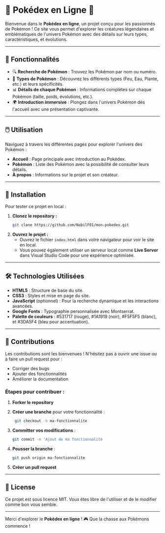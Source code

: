 # 🎉 Pokédex en Ligne 🎉

Bienvenue dans le **Pokédex en ligne**, un projet conçu pour les passionnés de Pokémon ! Ce site vous permet d'explorer les créatures légendaires et emblématiques de l'univers Pokémon avec des détails sur leurs types, caractéristiques, et évolutions.

---

## 🌟 Fonctionnalités

- 🔍 **Recherche de Pokémon** : Trouvez les Pokémon par nom ou numéro.
- 🐉 **Types de Pokémon** : Découvrez les différents types (Feu, Eau, Plante, etc.) et leurs spécificités.
- 📊 **Détails de chaque Pokémon** : Informations complètes sur chaque Pokémon (taille, poids, évolutions, etc.).
- 🌍 **Introduction immersive** : Plongez dans l'univers Pokémon dès l'accueil avec une présentation captivante.

---

## 🖱️ Utilisation

Naviguez à travers les différentes pages pour explorer l'univers des Pokémon :

- **Accueil** : Page principale avec introduction au Pokédex.
- **Pokémon** : Liste des Pokémon avec la possibilité de consulter leurs détails.
- **À propos** : Informations sur le projet et son créateur.

---

## 🚀 Installation

Pour tester ce projet en local :

1. **Clonez le repository :**
   ```bash
   git clone https://github.com/NabilF01/mon-pokedex.git
2. **Ouvrez le projet :**
   - Ouvrez le fichier `index.html` dans votre navigateur pour voir le site en local.
   - Vous pouvez également utiliser un serveur local comme **Live Server** dans Visual Studio Code pour une expérience optimisée.

---

## 🛠️ Technologies Utilisées

- **HTML5** : Structure de base du site.
- **CSS3** : Styles et mise en page du site.
- **JavaScript** (optionnel) : Pour la recherche dynamique et les interactions avancées.
- **Google Fonts** : Typographie personnalisée avec Montserrat.
- **Palette de couleurs** : #531717 (rouge), #1A1919 (noir), #F5F5F5 (blanc), et #3DA5F4 (bleu pour accentuation).

---

## 🤝 Contributions

Les contributions sont les bienvenues ! N'hésitez pas à ouvrir une issue ou à faire un pull request pour :

- Corriger des bugs
- Ajouter des fonctionnalités
- Améliorer la documentation

### Étapes pour contribuer :

1. **Forker le repository**

3. **Créer une branche** pour votre fonctionnalité :
   ```bash
    git checkout -b ma-fonctionnalite
4. **Committer vos modifications** : 
      ```bash
      git commit -m 'Ajout de ma fonctionnalité
6. **Pousser la branche** : 
      ```bash
      git push origin ma-fonctionnalite
8. **Créer un pull request**

---

## 📜 License

Ce projet est sous licence MIT. Vous êtes libre de l'utiliser et de le modifier comme bon vous semble.

---

Merci d'explorer le **Pokédex en ligne** ! 🎮 Que la chasse aux Pokémons commence !
